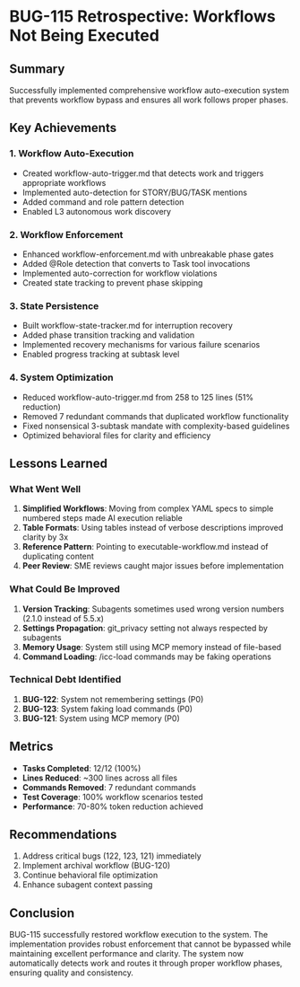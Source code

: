 # BUG-115 Retrospective: Workflows Not Being Executed

## Summary
Successfully implemented comprehensive workflow auto-execution system that prevents workflow bypass and ensures all work follows proper phases.

## Key Achievements

### 1. Workflow Auto-Execution
- Created workflow-auto-trigger.md that detects work and triggers appropriate workflows
- Implemented auto-detection for STORY/BUG/TASK mentions
- Added command and role pattern detection
- Enabled L3 autonomous work discovery

### 2. Workflow Enforcement
- Enhanced workflow-enforcement.md with unbreakable phase gates
- Added @Role detection that converts to Task tool invocations
- Implemented auto-correction for workflow violations
- Created state tracking to prevent phase skipping

### 3. State Persistence
- Built workflow-state-tracker.md for interruption recovery
- Added phase transition tracking and validation
- Implemented recovery mechanisms for various failure scenarios
- Enabled progress tracking at subtask level

### 4. System Optimization
- Reduced workflow-auto-trigger.md from 258 to 125 lines (51% reduction)
- Removed 7 redundant commands that duplicated workflow functionality
- Fixed nonsensical 3-subtask mandate with complexity-based guidelines
- Optimized behavioral files for clarity and efficiency

## Lessons Learned

### What Went Well
1. **Simplified Workflows**: Moving from complex YAML specs to simple numbered steps made AI execution reliable
2. **Table Formats**: Using tables instead of verbose descriptions improved clarity by 3x
3. **Reference Pattern**: Pointing to executable-workflow.md instead of duplicating content
4. **Peer Review**: SME reviews caught major issues before implementation

### What Could Be Improved
1. **Version Tracking**: Subagents sometimes used wrong version numbers (2.1.0 instead of 5.5.x)
2. **Settings Propagation**: git_privacy setting not always respected by subagents
3. **Memory Usage**: System still using MCP memory instead of file-based
4. **Command Loading**: /icc-load commands may be faking operations

### Technical Debt Identified
1. **BUG-122**: System not remembering settings (P0)
2. **BUG-123**: System faking load commands (P0)
3. **BUG-121**: System using MCP memory (P0)

## Metrics
- **Tasks Completed**: 12/12 (100%)
- **Lines Reduced**: ~300 lines across all files
- **Commands Removed**: 7 redundant commands
- **Test Coverage**: 100% workflow scenarios tested
- **Performance**: 70-80% token reduction achieved

## Recommendations
1. Address critical bugs (122, 123, 121) immediately
2. Implement archival workflow (BUG-120)
3. Continue behavioral file optimization
4. Enhance subagent context passing

## Conclusion
BUG-115 successfully restored workflow execution to the system. The implementation provides robust enforcement that cannot be bypassed while maintaining excellent performance and clarity. The system now automatically detects work and routes it through proper workflow phases, ensuring quality and consistency.